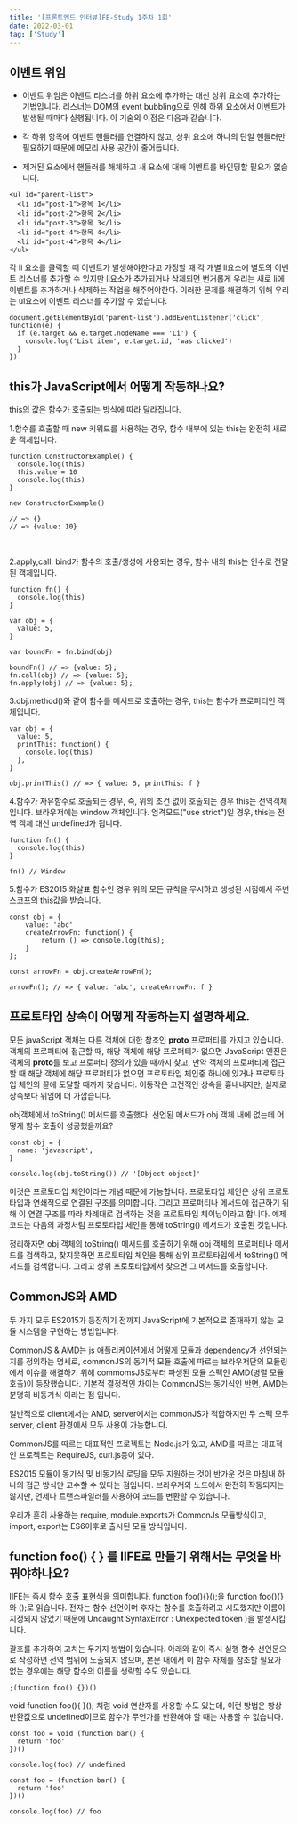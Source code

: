 ```yaml
---
title: '[프론트엔드 인터뷰]FE-Study 1주차 1회'
date: 2022-03-01
tag: ['Study']
---
```


## 이벤트 위임

- 이벤트 위임은 이벤트 리스너를 하위 요소에 추가하는 대신 상위 요소에 추가하는 기법입니다. 리스너는 DOM의 event bubbling으로 인해 하위 요소에서 이벤트가 발생될 때마다 실행됩니다. 이 기술의 이점은 다음과 같습니다.

- 각 하위 항목에 이벤트 핸들러를 연결하지 않고, 상위 요소에 하나의 단일 핸들러만 필요하기 때문에 메모리 사용 공간이 줄어듭니다.
- 제거된 요소에서 핸들러를 해체하고 새 요소에 대해 이벤트를 바인딩할 필요가 없습니다.

```tsx
<ul id="parent-list">
  <li id="post-1">항목 1</li>
  <li id="post-2">항목 2</li>
  <li id="post-3">항목 3</li>
  <li id="post-4">항목 4</li>
  <li id="post-4">항목 4</li>
</ul>
```

각 li 요소를 클릭할 때 이벤트가 발생해야한다고 가정할 때 각 개별 li요소에 별도의 이벤트 리스너를 추가할 수 있지만 li요소가 추가되거나 삭제되면 번거롭게 우리는 새로 li에 이벤트를 추가하거나 삭제하는 작업을 해주어야한다. 이러한 문제를 해결하기 위해 우리는 ul요소에 이벤트 리스너를 추가할 수 있습니다.

```tsx
document.getElementById('parent-list').addEventListener('click', function(e) {
  if (e.target && e.target.nodeName === 'Li') {
    console.log('List item', e.target.id, 'was clicked')
  }
})
```

## this가 JavaScript에서 어떻게 작동하나요?

this의 값은 함수가 호출되는 방식에 따라 달라집니다.

1.함수를 호출할 때 new 키워드를 사용하는 경우, 함수 내부에 있는 this는 완전히 새로운 객체입니다.

```tsx
function ConstructorExample() {
  console.log(this)
  this.value = 10
  console.log(this)
}

new ConstructorExample()

// => {}
// => {value: 10}
```

</br>

2.apply,call, bind가 함수의 호출/생성에 사용되는 경우, 함수 내의 this는 인수로 전달된 객체입니다.

```tsx
function fn() {
  console.log(this)
}

var obj = {
  value: 5,
}

var boundFn = fn.bind(obj)

boundFn() // => {value: 5};
fn.call(obj) // => {value: 5};
fn.apply(obj) // => {value: 5};
```

3.obj.method()와 같이 함수를 메서드로 호출하는 경우, this는 함수가 프로퍼티인 객체입니다.

```tsx
var obj = {
  value: 5,
  printThis: function() {
    console.log(this)
  },
}

obj.printThis() // => { value: 5, printThis: f }
```

4.함수가 자유함수로 호출되는 경우, 즉, 위의 조건 없이 호출되는 경우 this는 전역객체입니다. 브라우저에는 window 객체입니다. 엄격모드("use strict")일 경우, this는 전역 객체 대신 undefined가 됩니다.

```tsx
function fn() {
  console.log(this)
}

fn() // Window
```

5.함수가 ES2015 화살표 함수인 경우 위의 모든 규칙을 무시하고 생성된 시점에서 주변 스코프의 this값을 받습니다.

```tsx
const obj = {
    value: 'abc'
    createArrowFn: function() {
        return () => console.log(this);
    }
};

const arrowFn = obj.createArrowFn();

arrowFn(); // => { value: 'abc', createArrowFn: f }
```

## 프로토타입 상속이 어떻게 작동하는지 설명하세요.

모든 javaScript 객체는 다른 객체에 대한 참조인 **proto** 프로퍼티를 가지고 있습니다. 객체의 프로퍼티에 접근할 때, 해당 객체에 해당 프로퍼티가 없으면 JavaScript 엔진은 객체의 **proto**를 보고 프로퍼티 정의가 있을 때까지 찾고, 만약 객체의 프로퍼티에 접근할 때 해당 객체에 해당 프로퍼티가 없으면 프로토타입 체인중 하나에 있거나 프로토타입 체인의 끝에 도달할 때까지 찾습니다. 이동작은 고전적인 상속을 흉내내지만, 실제로 상속보다 위임에 더 가깝습니다.

obj객체에서 toString() 메서드를 호출했다. 선언된 메서드가 obj 객체 내에 없는데 어떻게 함수 호출이 성공했을까요?

```tsx
const obj = {
  name: 'javascript',
}

console.log(obj.toString()) // '[Object object]'
```

이것은 프로토타입 체인이라는 개념 때문에 가능합니다. 프로토타입 체인은 상위 프로토타입과 연쇄적으로 연결된 구조를 의미합니다. 그리고 프로퍼티나 메서드에 접근하기 위해 이 연결 구조를 따라 차례대로 검색하는 것을 프로토타입 체이닝이라고 합니다. 예제 코드는 다음의 과정처럼 프로토타입 체인을 통해 toString() 메서드가 호출된 것입니다.

정리하자면 obj 객체의 toString() 메서드를 호출하기 위해 obj 객체의 프로퍼티나 메서드를 검색하고, 찾지못하면 프로토타입 체인을 통해 상위 프로토타입에서 toString() 메서드를 검색합니다. 그리고 상위 프로토타입에서 찾으면 그 메서드를 호출합니다.

## CommonJS와 AMD

두 가지 모두 ES2015가 등장하기 전까지 JavaScript에 기본적으로 존재하지 않는 모듈 시스템을 구현하는 방법입니다.

CommonJS & AMD는 js 애플리케이션에서 어떻게 모듈과 dependency가 선언되는지를 정의하는 명세로, commonJS의 동기적 모듈 호출에 따르는 브라우저단의 모듈링에서 이슈를 해결하기 위해 commomsJS로부터 파생된 모듈 스펙인 AMD(병렬 모듈 호출)이 등장했습니다. 기본적 결정적인 차이는 CommonJS는 동기식인 반면, AMD는 분명히 비동기식 이라는 점 입니다.

일반적으로 client에서는 AMD, server에서는 commonJS가 적합하지만 두 스펙 모두 server, client 환경에서 모두 사용이 가능합니다.

CommonJS를 따르는 대표적인 프로젝트는 Node.js가 있고, AMD를 따르는 대표적인 프로젝트는 RequireJS, curl.js등이 있다.

ES2015 모듈이 동기식 및 비동기식 로딩을 모두 지원하는 것이 반가운 것은 마침내 하나의 접근 방식만 고수할 수 있다는 점입니다. 브라우저와 노드에서 완전히 작동되지는 않지만, 언제나 트랜스파일러를 사용하여 코드를 변환할 수 있습니다.

우리가 흔히 사용하는 require, module.exports가 CommonJs 모듈방식이고, import, export는 ES6이후로 출시된 모듈 방식입니다.

## function foo() { } 를 IIFE로 만들기 위해서는 무엇을 바꿔야하나요?

IIFE는 즉시 함수 호출 표현식을 의미합니다. function foo(){}();을 function foo(){}와 ();로 읽습니다. 전자는 함수 선언이며 후자는 함수를 호출하려고 시도했지만 이름이 지정되지 않았기 때문에 Uncaught SyntaxError : Unexpected token )을 발생시킵니다.

괄호를 추가하여 고치는 두가지 방법이 있습니다. 아래와 같이 즉시 실행 함수 선언문으로 작성하면 전역 범위에 노출되지 않으며, 본문 내에서 이 함수 자체를 참조할 필요가 없는 경우에는 해당 함수의 이름을 생략할 수도 있습니다.

```tsx
;(function foo() {})()
```

void function foo(){ }(); 처럼 void 연산자를 사용할 수도 있는데, 이런 방법은 항상 반환값으로 undefined이므로 함수가 무언가를 반환해야 할 때는 사용할 수 없습니다.

```tsx
const foo = void (function bar() {
  return 'foo'
})()

console.log(foo) // undefined

const foo = (function bar() {
  return 'foo'
})()

console.log(foo) // foo
```
